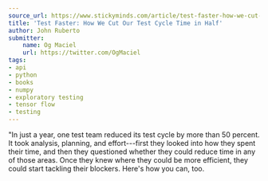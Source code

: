 ```yaml
---
source_url: https://www.stickyminds.com/article/test-faster-how-we-cut-our-test-cycle-time-half
title: 'Test Faster: How We Cut Our Test Cycle Time in Half'
author: John Ruberto
submitter:
    name: Og Maciel
    url: https://twitter.com/OgMaciel
tags:
- api
- python
- books
- numpy
- exploratory testing
- tensor flow
- testing
---
```


"In just a year, one test team reduced its test cycle by more than 50 percent. It took analysis, planning, and effort---first they looked into how they spent their time, and then they questioned whether they could reduce time in any of those areas. Once they knew where they could be more efficient, they could start tackling their blockers. Here\'s how you can, too.
